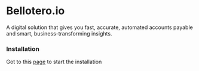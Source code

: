 # Bellotero.io
A digital solution that gives you fast, accurate, automated accounts payable and smart, business-transforming insights.

### Installation
Got to this [page](https://github.com/BiggerCrayonZ/Bellotero.io/tree/master/bellotero-ui) to start the installation
